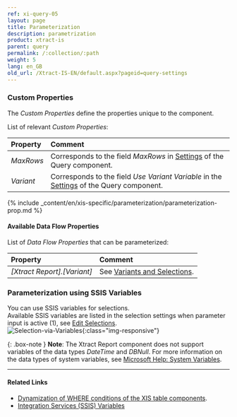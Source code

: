 ```yaml
---
ref: xi-query-05
layout: page
title: Parameterization
description: parametrization
product: xtract-is
parent: query
permalink: /:collection/:path
weight: 5
lang: en_GB
old_url: /Xtract-IS-EN/default.aspx?pageid=query-settings
---
```


### Custom Properties

The *Custom Properties* define the properties unique to the component.

List of relevant *Custom Properties*:

|Property|Comment|
|:----|:----|
| *MaxRows* | Corresponds to the field *MaxRows* in [Settings](./settings) of the Query component.|
| *Variant* | Corresponds to the field *Use Variant Variable* in the [Settings](./settings) of the Query component. |

{% include _content/en/xis-specific/parameterization/parameterization-prop.md  %}

#### Available Data Flow Properties
List of *Data Flow Properties* that can be parameterized:

|Property|Comment|
|:----|:----|
| *[Xtract Report].[Variant]*|See [Variants and Selections](./variants-and-selections).|

### Parameterization using SSIS Variables

You can use SSIS variables for selections.<br>
Available SSIS variables are listed in the selection settings when parameter input is active (1), see [Edit Selections](./variants-and-selections#edit-selections).<br> 
![Selection-via-Variables](/img/content/xis/report_selection_via_variables.png){:class="img-responsive"}

{: .box-note }
**Note**: The Xtract Report component does not support variables of the data types *DateTime* and *DBNull*. 
For more information on the data types of system variables, see [Microsoft Help: System Variables](https://docs.microsoft.com/en-us/sql/integration-services/system-variables?view=sql-server-ver15).

****
#### Related Links
- [Dynamization of WHERE conditions of the XIS table components](https://kb.theobald-software.com/tables/xtract-is-Dynamization-of-WHERE-conditions-of-the-XIS-table-components).
- [Integration Services (SSIS) Variables](https://docs.microsoft.com/en-us/sql/integration-services/integration-services-ssis-variables?view=sql-server-ver15)